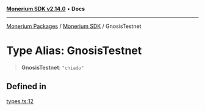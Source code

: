 [**Monerium SDK v2.14.0**](../Packages.md) • **Docs**

***

[Monerium Packages](../../Packages.md) / [Monerium SDK](../Monerium%20SDK.md) / GnosisTestnet

# Type Alias: GnosisTestnet

> **GnosisTestnet**: `"chiado"`

## Defined in

[types.ts:12](https://github.com/monerium/js-monorepo/blob/ffeefd2a9bccc0d18acecd9390a7bfced5720c17/packages/sdk/src/types.ts#L12)
